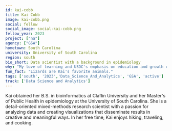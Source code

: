 ```yaml
---
id: kai-cobb
title: Kai Cobb
image: kai-cobb.png
social: fellow
social_image: social-kai-cobb.png
fellow_year: 2023
project: ["na"]
agency: ["GSA"]
hometown: South Carolina 
university: University of South Carolina
region: south
bio_short: Data scientist with a background in epidemiology
why: "My love of learning and USDC's emphasis on education and growth of technical skills inspired me to join the program."
fun_fact: "Lizards are Kai's favorite animals."
tags: ['south', '2023','Data_Science_And_Analytics', 'GSA', 'active']
track: ['Data Science and Analytics']
---
```


Kai obtained her B.S. in bioinformatics at Claflin University and her Master's of Public Health in epidemiology at the University of South Carolina. She is a detail-oriented mixed-methods research scientist with a passion for analyzing data and creating visualizations that disseminate results in creative and meaningful ways. In her free time, Kai enjoys hiking, traveling, and cooking.
